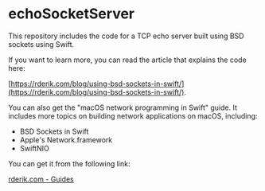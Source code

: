 # echoSocketServer

This repository includes the code for a TCP echo server built using BSD sockets using Swift.

If you want to learn more, you can read the article that explains the code here:

[https://rderik.com/blog/using-bsd-sockets-in-swift/](https://rderik.com/blog/using-bsd-sockets-in-swift/).

You can also get the "macOS network programming in Swift" guide. It includes more topics on building network applications on macOS, including:

+ BSD Sockets in Swift
+ Apple's Network.framework
+ SwiftNIO

You can get it from the following link:

[rderik.com - Guides](https://rderik.com/guides/)
